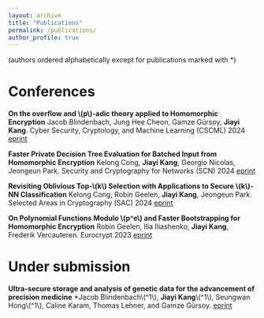 ```yaml
---
layout: archive
title: "Publications"
permalink: /publications/
author_profile: true
---
```

(authors ordered alphabetically except for publications marked with *)

Conferences
======
**On the overflow and \\(p\\)-adic theory applied to Homomorphic Encryption**
Jacob Blindenbach, Jung Hee Cheon, Gamze Gürsoy, **Jiayi Kang**.
Cyber Security, Cryptology, and Machine Learning (CSCML) 2024 [eprint](https://eprint.iacr.org/2024/1353)

**Faster Private Decision Tree Evaluation for Batched Input from Homomorphic Encryption**
Kelong Cong, **Jiayi Kang**, Georgio Nicolas, Jeongeun Park.
Security and Cryptography for Networks (SCN) 2024 [eprint](https://eprint.iacr.org/2024/662)

**Revisiting Oblivious Top-\\(k\\) Selection with Applications to Secure \\(k\\)-NN Classification**
Kelong Cong, Robin Geelen, **Jiayi Kang**, Jeongeun Park.
Selected Areas in Cryptography (SAC) 2024 [eprint](https://eprint.iacr.org/2023/852)

**On Polynomial Functions Modulo \\(p^e\\) and Faster Bootstrapping for Homomorphic Encryption**
Robin Geelen, Ilia Iliashenko, **Jiayi Kang**, Frederik Vercauteren.
Eurocrypt 2023 [eprint](https://eprint.iacr.org/2022/1364)

Under submission 
======
**Ultra-secure storage and analysis of genetic data for the advancement of precision medicine**
*Jacob Blindenbach\\(^1\\), **Jiayi Kang**\\(^1\\), Seungwan Hong\\(^1\\), Caline Karam, Thomas Lehner, and Gamze Gürsoy.
[eprint]({https://www.biorxiv.org/content/10.1101/2024.04.16.589793v1)




